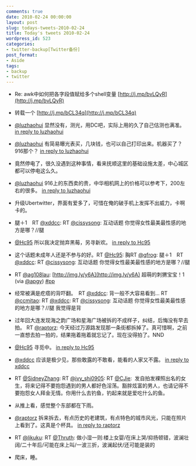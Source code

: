 ```yaml
---
comments: true
date: 2010-02-24 00:00:00
layout: post
slug: todays-tweets-2010-02-24
title: Today's tweets 2010-02-24
wordpress_id: 523
categories:
- twitter-backup[Twitter备份]
post_format:
- Aside
tags:
- backup
- twitter
---
```





  * Re: awk中如何把各字段值赋给多个shell变量 [http://j.mp/bvLQyR](http://j.mp/bvLQyR)





  * 转载一个 [http://j.mp/bCL34q](http://j.mp/bCL34q)





  * [@luzhaohui](http://twitter.com/luzhaohui) 显然没有，测光，用DC吧，实际上用的久了自己估测也满准。 [in reply to luzhaohui](http://twitter.com/luzhaohui/statuses/9573490643)





  * [@luzhaohui](http://twitter.com/luzhaohui) 有简易曝光表买，几块钱，也可以自己打印出来。机器买了？916那个？ [in reply to luzhaohui](http://twitter.com/luzhaohui/statuses/9574032335)





  * 竟然停电了，很久没遇到这种事情，看来抚顺这里的基础设施太差，中心城区都可以停电这么久。





  * [@luzhaohui](http://twitter.com/luzhaohui) 916上的东西卖的贵，中华相机网上的价格可以参考下，200左右的很多。 [in reply to luzhaohui](http://twitter.com/luzhaohui/statuses/9574726258)





  * 升级Ubertwitter，界面有爱多了，可惜在俺的破手机上发挥不出威力，卡啊卡的。





  * 腿＋1　RT [@xddcc](http://twitter.com/xddcc): RT [@cissysong](http://twitter.com/cissysong): 互动话题 你觉得女性最美最性感的地方是哪？//腿





  * [@Hc95](http://twitter.com/Hc95) 所以我决定抛弃黑莓，另寻新欢。 [in reply to Hc95](http://twitter.com/Hc95/statuses/9576895997)





  * 这个话题未成年人还是不参与的好。RT [@Hc95](http://twitter.com/Hc95): 胸RT [@gfrog](http://twitter.com/gfrog): 腿＋1　RT [@xddcc](http://twitter.com/xddcc): RT [@cissysong](http://twitter.com/cissysong): 互动话题 你觉得女性最美最性感的地方是哪？//腿





  * RT [@ag108lau](http://twitter.com/ag108lau): [http://img.ly/y6A](http://img.ly/y6A) 超萌的刺猬宝宝！1 (via [@apgy](http://twitter.com/apgy)) [#pp](http://search.twitter.com/search?q=%23pp)





  * 经常被满是疙瘩的背吓翻。　RT [@xddcc](http://twitter.com/xddcc): 背一般不大容易看到… RT [@ccmitao](http://twitter.com/ccmitao): RT [@xddcc](http://twitter.com/xddcc): RT [@cissysong](http://twitter.com/cissysong): 互动话题 你觉得女性最美最性感的地方是哪？//腿 我觉得是背





  * 过年回大连发现海之韵广场和星海广场被拆的不成样子，纠结，后悔没有早去拍。 RT [@raptorz](http://twitter.com/raptorz): 今天经过万源路发现那一条街都拆掉了。真可惜啊，之前一直想去拍一拍的，结果拖着拖着就忘记了。现在没得拍了。NND





  * [@Hc95](http://twitter.com/Hc95) 寻觅中。 [in reply to Hc95](http://twitter.com/Hc95/statuses/9577086074)





  * [@xddcc](http://twitter.com/xddcc) 应该是极少见，那些敢露的不敢看，能看的人家又不露。 [in reply to xddcc](http://twitter.com/xddcc/statuses/9577277497)





  * RT [@SidneyZhang](http://twitter.com/SidneyZhang): RT [@ivy_shi0905](http://twitter.com/ivy_shi0905): RT [@CJie](http://twitter.com/CJie): 		 发自拍发裸照出名的女生，将来记得不要抱怨遇到的男人都好色淫荡。豁胖炫富的男人，也请记得不要抱怨女人拜金无情。你用什么去钓鱼，钓起来就是爱吃什么的鱼。





  * 从推上看，感觉整个东部都在下雨。





  * [@raptorz](http://twitter.com/raptorz) 拆来拆去，有点历史的老建筑，有点特色的城市风光，只能在照片上看到了。这真是个杯具。 [in reply to raptorz](http://twitter.com/raptorz/statuses/9577671124)





  * RT [@likuku](http://twitter.com/likuku): RT [@Thruth](http://twitter.com/Thruth): 做小湿一则:楼上女婴/在床上哭/抑扬顿错，波澜壮阔/二十年后/可能在床上叫/一波三折，波澜起伏/还可能是装的





  * 爬床，睡。




